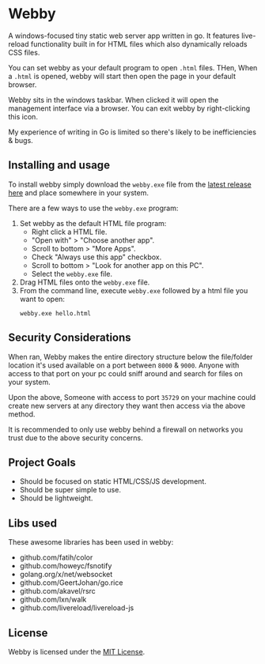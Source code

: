 # Webby

A windows-focused tiny static web server app written in go. It features live-reload functionality built in for HTML files which also dynamically reloads CSS files.

You can set webby as your default program to open `.html` files. THen, When a `.html` is opened, webby will start then open the page in your default browser.

Webby sits in the windows taskbar. When clicked it will open the management interface via a browser. You can exit webby by right-clicking this icon.

My experience of writing in Go is limited so there's likely to be inefficiencies & bugs.

## Installing and usage

To install webby simply download the `webby.exe` file from the [latest release here](https://github.com/ssddanbrown/webby/releases/latest) and place somewhere in your system.

There are a few ways to use the `webby.exe` program:

1. Set webby as the default HTML file program:
    * Right click a HTML file.
    * "Open with" > "Choose another app".
    * Scroll to bottom > "More Apps".
    * Check "Always use this app" checkbox.
    * Scroll to bottom > "Look for another app on this PC".
    * Select the `webby.exe` file.
2. Drag HTML files onto the `webby.exe` file.
3. From the command line, execute `webby.exe` followed by a html file you want to open:
    ```shell
    webby.exe hello.html
    ```



## Security Considerations

When ran, Webby makes the entire directory structure below the file/folder location it's used available on a port between `8000` & `9000`. Anyone with access to that port on your pc could sniff around and search for files on your system.

Upon the above, Someone with access to port `35729` on your machine could create new servers at any directory they want then access via the above method. 

It is recommended to only use webby behind a firewall on networks you trust due to the above security concerns.

## Project Goals

* Should be focused on static HTML/CSS/JS development.
* Should be super simple to use.
* Should be lightweight.

## Libs used

These awesome libraries has been used in webby:
* github.com/fatih/color
* github.com/howeyc/fsnotify
* golang.org/x/net/websocket
* github.com/GeertJohan/go.rice
* github.com/akavel/rsrc
* github.com/lxn/walk
* github.com/livereload/livereload-js

## License

Webby is licensed under the [MIT License](https://opensource.org/licenses/MIT).